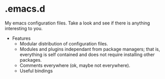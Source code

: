 .emacs.d
========

My emacs configuration files. Take a look and see if there is anything interesting to you.


* Features
  - Modular distribution of configuration files.
  - Modules and plugins independant from package managers; that is, everything is self contained and does not require installing other packages.
  - Comments everywhere (ok, maybe not everywhere).
  - Useful bindings
